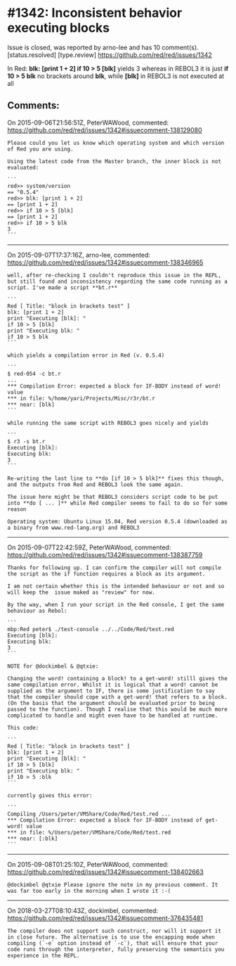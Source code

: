 
#1342: Inconsistent behavior executing blocks
================================================================================
Issue is closed, was reported by arno-lee and has 10 comment(s).
[status.resolved] [type.review]
<https://github.com/red/red/issues/1342>

In Red:
    **blk: [print 1 + 2]
    if 10 > 5 [blk]**
yields 3 whereas in REBOL3 it is just 
    **if 10 > 5 blk**
no brackets around **blk**, while **[blk]** in REBOL3 is not executed at all



Comments:
--------------------------------------------------------------------------------

On 2015-09-06T21:56:51Z, PeterWAWood, commented:
<https://github.com/red/red/issues/1342#issuecomment-138129080>

    Please could you let us know which operating system and which version of Red you are using.
    
    Using the latest code from the Master branch, the inner block is not evaluated:
    
    ```
    red>> system/version
    == "0.5.4"
    red>> blk: [print 1 + 2]
    == [print 1 + 2]
    red>> if 10 > 5 [blk]
    == [print 1 + 2]
    red>> if 10 > 5 blk
    3
    ```

--------------------------------------------------------------------------------

On 2015-09-07T17:37:16Z, arno-lee, commented:
<https://github.com/red/red/issues/1342#issuecomment-138346965>

    well, after re-checking I couldn't reproduce this issue in the REPL, but still found and inconsistency regarding the same code running as a script. I've made a script **bt.r**
    
    ```
    Red [ Title: "block in brackets test" ]
    blk: [print 1 + 2]
    print "Executing [blk]: "
    if 10 > 5 [blk]
    print "Executing blk: "
    if 10 > 5 blk
    ```
    
    which yields a compilation error in Red (v. 0.5.4)
    
    ```
    $ red-054 -c bt.r
    ...
    *** Compilation Error: expected a block for IF-BODY instead of word! value 
    *** in file: %/home/yari/Projects/Misc/r3r/bt.r
    *** near: [blk]
    ```
    
    while running the same script with REBOL3 goes nicely and yields
    
    ```
    $ r3 -s bt.r
    Executing [blk]: 
    Executing blk: 
    3
    ```
    
    Re-writing the last line to **do [if 10 > 5 blk]** fixes this though, and the outputs from Red and REBOL3 look the same again. 
    
    The issue here might be that REBOL3 considers script code to be put into **do [ ... ]** while Red compiler seems to fail to do so for some reason
    
    Operating system: Ubuntu Linux 15.04, Red version 0.5.4 (downloaded as a binary from www.red-lang.org) and REBOL3

--------------------------------------------------------------------------------

On 2015-09-07T22:42:59Z, PeterWAWood, commented:
<https://github.com/red/red/issues/1342#issuecomment-138387759>

    Thanks for following up. I can confirm the compiler will not compile the script as the if function requires a block as its argument.
    
    I am not certain whether this is the intended behaviour or not and so will keep the  issue maked as "review" for now.
    
    By the way, when I run your script in the Red console, I get the same behaviour as Rebol:
    
    ```
    mbp:Red peter$ ./test-console ../../Code/Red/test.red
    Executing [blk]: 
    Executing blk: 
    3
    ```
    
    NOTE for @dockimbel & @qtxie:
    
    Changing the word! containing a block! to a get-word! stilll gives the same compilation error. Whilst it is logical that a word! cannot be supplied as the argument to IF, there is some justification to say that the compiler should cope with a get-word! that refers to a block. (On the basis that the argument should be evaluated prior to being passed to the function). Though I realise that this would be much more complicated to handle and might even have to be handled at runtime.
    
    This code:
    
    ```
    Red [ Title: "block in brackets test" ]
    blk: [print 1 + 2]
    print "Executing [blk]: "
    if 10 > 5 [blk]
    print "Executing blk: "
    if 10 > 5 :blk
    ```
    
    currently gives this error:
    
    ```
    Compiling /Users/peter/VMShare/Code/Red/test.red ...
    *** Compilation Error: expected a block for IF-BODY instead of get-word! value 
    *** in file: %/Users/peter/VMShare/Code/Red/test.red
    *** near: [:blk]
    ```

--------------------------------------------------------------------------------

On 2015-09-08T01:25:10Z, PeterWAWood, commented:
<https://github.com/red/red/issues/1342#issuecomment-138402663>

    @dockimbel @qtxie Please ignore the note in my previous comment. It was far too early in the morning when I wrote it :-(

--------------------------------------------------------------------------------

On 2018-03-27T08:10:43Z, dockimbel, commented:
<https://github.com/red/red/issues/1342#issuecomment-376435481>

    The compiler does not support such construct, nor will it support it in close future. The alternative is to use the encapping mode when compiling (`-e` option instead of `-c`), that will ensure that your code runs through the interpreter, fully preserving the semantics you experience in the REPL.

